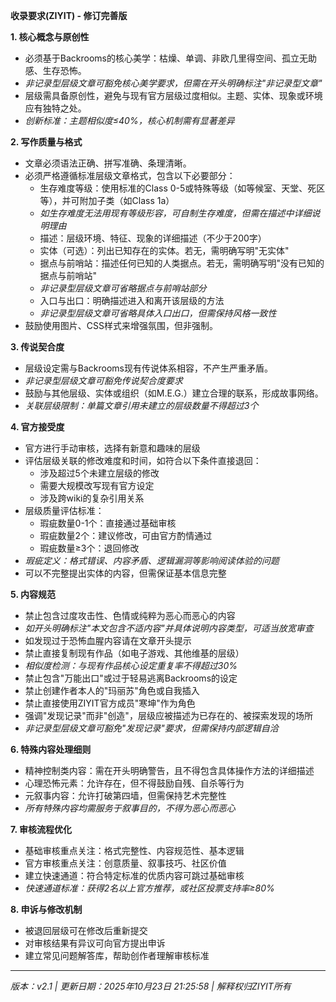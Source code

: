 **收录要求(ZIYIT) - 修订完善版**

**1. 核心概念与原创性**
- 必须基于Backrooms的核心美学：枯燥、单调、非欧几里得空间、孤立无助感、生存恐怖。
- *非记录型层级文章可豁免核心美学要求，但需在开头明确标注"非记录型文章"*
- 层级需具备原创性，避免与现有官方层级过度相似。主题、实体、现象或环境应有独特之处。
- *创新标准：主题相似度≤40%，核心机制需有显著差异*

**2. 写作质量与格式**
- 文章必须语法正确、拼写准确、条理清晰。
- 必须严格遵循标准层级文章格式，包含以下必要部分：
  - 生存难度等级：使用标准的Class 0-5或特殊等级（如等候室、天堂、死区等），并可附加子类（如Class 1a）
  - *如生存难度无法用现有等级形容，可自制生存难度，但需在描述中详细说明理由*
  - 描述：层级环境、特征、现象的详细描述（不少于200字）
  - 实体（可选）：列出已知存在的实体。若无，需明确写明"无实体"
  - 据点与前哨站：描述任何已知的人类据点。若无，需明确写明"没有已知的据点与前哨站"
  - *非记录型层级文章可省略据点与前哨站部分*
  - 入口与出口：明确描述进入和离开该层级的方法
  - *非记录型层级文章可省略具体入口出口，但需保持风格一致性*
- 鼓励使用图片、CSS样式来增强氛围，但非强制。

**3. 传说契合度**
- 层级设定需与Backrooms现有传说体系相容，不产生严重矛盾。
- *非记录型层级文章可豁免传说契合度要求*
- 鼓励与其他层级、实体或组织（如M.E.G.）建立合理的联系，形成故事网络。
- *关联层级限制：单篇文章引用未建立的层级数量不得超过3个*

**4. 官方接受度**
- 官方进行手动审核，选择有新意和趣味的层级
- 评估层级关联的修改难度和时间，如符合以下条件直接退回：
  - 涉及超过5个未建立层级的修改
  - 需要大规模改写现有官方设定
  - 涉及跨wiki的复杂引用关系
- 层级质量评估标准：
  - 瑕疵数量0-1个：直接通过基础审核
  - 瑕疵数量2个：建议修改，可由官方酌情通过
  - 瑕疵数量≥3个：退回修改
- *瑕疵定义：格式错误、内容矛盾、逻辑漏洞等影响阅读体验的问题*
- 可以不完整提出实体的内容，但需保证基本信息完整

**5. 内容规范**
- 禁止包含过度攻击性、色情或纯粹为恶心而恶心的内容
- *如开头明确标注"本文包含不适内容"并具体说明内容类型，可适当放宽审查*
- 如发现过于恐怖血腥内容请在文章开头提示
- 禁止直接复制现有作品（如电子游戏、其他维基的层级）
- *相似度检测：与现有作品核心设定重复率不得超过30%*
- 禁止包含"万能出口"或过于轻易逃离Backrooms的设定
- 禁止创建作者本人的"玛丽苏"角色或自我插入
- 禁止直接使用ZIYIT官方成员"寒坤"作为角色
- 强调"发现记录"而非"创造"，层级应被描述为已存在的、被探索发现的场所
- *非记录型层级文章可豁免"发现记录"要求，但需保持内部逻辑自洽*

**6. 特殊内容处理细则**
- 精神控制类内容：需在开头明确警告，且不得包含具体操作方法的详细描述
- 心理恐怖元素：允许存在，但不得鼓励自残、自杀等行为
- 元叙事内容：允许打破第四墙，但需保持艺术完整性
- *所有特殊内容均需服务于叙事目的，不得为恶心而恶心*

**7. 审核流程优化**
- 基础审核重点关注：格式完整性、内容规范性、基本逻辑
- 官方审核重点关注：创意质量、叙事技巧、社区价值
- 建立快速通道：符合特定标准的优质内容可跳过基础审核
- *快速通道标准：获得2名以上官方推荐，或社区投票支持率≥80%*

**8. 申诉与修改机制**
- 被退回层级可在修改后重新提交
- 对审核结果有异议可向官方提出申诉
- 建立常见问题解答库，帮助创作者理解审核标准

---
*版本：v2.1 | 更新日期：2025年10月23日 21:25:58 | 解释权归ZIYIT所有*
